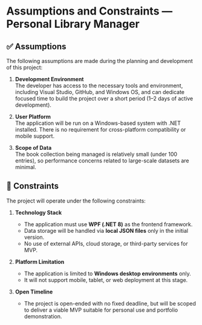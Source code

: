 # Assumptions and Constraints — Personal Library Manager

## ✅ Assumptions

The following assumptions are made during the planning and development of this project:

1. **Development Environment**  
   The developer has access to the necessary tools and environment, including Visual Studio, GitHub, and Windows OS, and can dedicate focused time to build the project over a short period (1–2 days of active development).

2. **User Platform**  
   The application will be run on a Windows-based system with .NET installed. There is no requirement for cross-platform compatibility or mobile support.

3. **Scope of Data**  
   The book collection being managed is relatively small (under 100 entries), so performance concerns related to large-scale datasets are minimal.

## 🚧 Constraints

The project will operate under the following constraints:

1. **Technology Stack**  
   - The application must use **WPF (.NET 8)** as the frontend framework.
   - Data storage will be handled via **local JSON files** only in the initial version.
   - No use of external APIs, cloud storage, or third-party services for MVP.

2. **Platform Limitation**  
   - The application is limited to **Windows desktop environments** only.
   - It will not support mobile, tablet, or web deployment at this stage.

3. **Open Timeline**  
   - The project is open-ended with no fixed deadline, but will be scoped to deliver a viable MVP suitable for personal use and portfolio demonstration.

